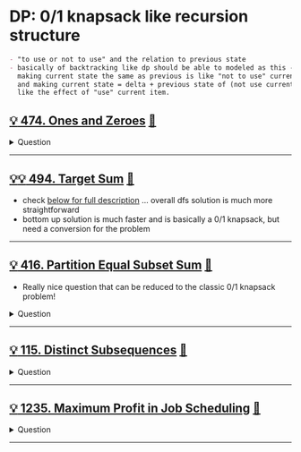 # DP: 0/1 knapsack like recursion structure

```markdown
- "to use or not to use" and the relation to previous state
- basically of backtracking like dp should be able to modeled as this - as
  making current state the same as previous is like "not to use" current item.
  and making current state = delta + previous state of (not use current item) is
  like the effect of "use" current item.
```

## [:bulb: 474. Ones and Zeroes](https://leetcode.com/problems/ones-and-zeroes/) [:dart:](ones_and_zeros.h)

<details><summary markdown="span">Question</summary>

```markdown
You are given an array of binary strings strs and two integers m and n.

Return the size of the largest subset of strs such that
- there are at most m 0's and n 1's in the subset.

A set x is a subset of a set y if all elements of x are also elements of y.

Input: strs = ["10","0001","111001","1","0"], m = 5, n = 3
Output: 4
Explanation:

The largest subset with at most 5 0's and 3 1's is {"10", "0001", "1", "0"}, so the answer is 4.
- Other valid but smaller subsets include {"0001", "1"} and {"10", "1", "0"}.
- {"111001"} is an invalid subset because it contains 4 1's, greater than the maximum of 3.
```

</details>

------------------------------------------------------------------------------

## [:bulb::bulb: 494. Target Sum](https://leetcode.com/problems/target-sum/) [:dart:](target_sum_bottom_up.h)

- check [below for full description](#bulb-494-target-sum-dart) ... overall dfs solution is much more straightforward
- bottom up solution is much faster and is basically a 0/1 knapsack, but need a conversion for the problem

------------------------------------------------------------------------------

## [:bulb: 416. Partition Equal Subset Sum](https://leetcode.com/problems/partition-equal-subset-sum/) [:dart:](partition_equal_subset_sum.h)

- Really nice question that can be reduced to the classic 0/1 knapsack problem!

<details><summary markdown="span">Question</summary>

```markdown

Given a non-empty array nums containing only positive integers,
find if the array can be partitioned into two subsets such that the sum of
elements in both subsets is equal.

Input: nums = [1,5,11,5]
Output: true
Explanation: The array can be partitioned as [1, 5, 5] and [11].
```

</details>

------------------------------------------------------------------------------

## [:bulb: 115. Distinct Subsequences](https://leetcode.com/problems/distinct-subsequences/) [:dart:](distinct_subsequences.h)

<details><summary markdown="span">Question</summary>

```markdown
Given two strings s and t, return the number of distinct subsequences of s which
equals t.

A string's subsequence is a new string formed from the original string by
deleting some (can be none) of the characters without disturbing the remaining
characters' relative positions.

(i.e., "ACE" is a subsequence of "ABCDE" while "AEC" is not).

The test cases are generated so that the answer fits on a 32-bit signed integer.

Input: s = "rabbbit", t = "rabbit"
Output: 3

Explanation:
rabbbit
^^^^ ^^
rabbbit
^^^ ^^^
rabbbit
^^ ^^^^
```

</details>

------------------------------------------------------------------------------

## [:bulb: 1235. Maximum Profit in Job Scheduling](https://leetcode.com/problems/maximum-profit-in-job-scheduling/) [:dart:](maximum_profit_in_job_scheduling.h)

<details><summary markdown="span">Question</summary>

```markdown
We have n jobs, where every job is scheduled to be done

from startTime[i] to endTime[i], obtaining a profit of profit[i].

You're given the startTime, endTime and profit arrays,
return the maximum profit you can take such that there are no two jobs in the subset with overlapping time range.

If you choose a job that ends at time X you will be able to start another job
that starts at time X.

Input: startTime = [1,2,3,3], endTime = [3,4,5,6], profit = [50,10,40,70]
Output: 120
Explanation: The subset chosen is the first and fourth job.
Time range [1-3]+[3-6] , we get profit of 120 = 50 + 70.
```

</details>

------------------------------------------------------------------------------
